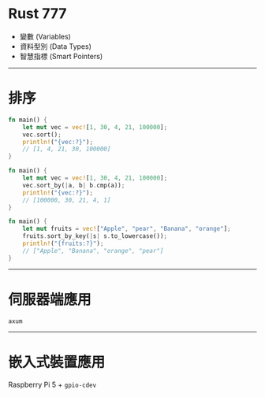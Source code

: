# Rust 777

- 變數 (Variables)
- 資料型別 (Data Types)
- 智慧指標 (Smart Pointers)

---

# 排序

```rs
fn main() {
    let mut vec = vec![1, 30, 4, 21, 100000];
    vec.sort();
    println!("{vec:?}");
    // [1, 4, 21, 30, 100000]
}
```

```rs
fn main() {
    let mut vec = vec![1, 30, 4, 21, 100000];
    vec.sort_by(|a, b| b.cmp(a));
    println!("{vec:?}");
    // [100000, 30, 21, 4, 1]
}
```

```rs
fn main() {
    let mut fruits = vec!["Apple", "pear", "Banana", "orange"];
    fruits.sort_by_key(|s| s.to_lowercase());
    println!("{fruits:?}");
    // ["Apple", "Banana", "orange", "pear"]
}
```

---

# 伺服器端應用

`axum`

---

# 嵌入式裝置應用

Raspberry Pi 5 + `gpio-cdev`
